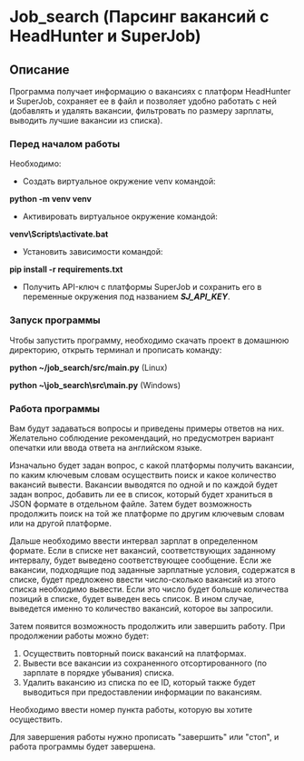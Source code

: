# Job_search (Парсинг вакансий с HeadHunter и SuperJob)
## Описание
Программа получает информацию о вакансиях с платформ HeadHunter и SuperJob, сохраняет ее в файл и позволяет удобно работать с ней (добавлять и удалять вакансии, фильтровать по размеру зарплаты, выводить лучшие вакансии из списка).

### Перед началом работы
Необходимо:
- Создать виртуальное окружение venv командой:

__python -m venv venv__
- Активировать виртуальное окружение командой:

__venv\Scripts\activate.bat__
- Установить зависимости командой:
 
__pip install -r requirements.txt__
- Получить API-ключ с платформы SuperJob и сохранить его в переменные окружения под названием ___SJ_API_KEY___.

### Запуск программы
Чтобы запустить программу, необходимо скачать проект в домашнюю директорию, открыть терминал и прописать команду:

__python ~/job_search/src/main.py__ (Linux)

__python ~\job_search\src\main.py__ (Windows)

### Работа программы
Вам будут задаваться вопросы и приведены примеры ответов на них. Желательно соблюдение рекомендаций, но предусмотрен вариант опечатки или ввода ответа на английском языке.

Изначально будет задан вопрос, с какой платформы получить вакансии, по каким ключевым словам осуществить поиск и какое количество вакансий вывести.
Вакансии выводятся по одной и по каждой будет задан вопрос, добавить ли ее в список, который будет храниться в JSON формате в отдельном файле.
Затем будет возможность продолжить поиск на той же платформе по другим ключевым словам или на другой платформе.

Дальше необходимо ввести интервал зарплат в определенном формате. 
Если в списке нет вакансий, соответствующих заданному интервалу, будет выведено соответствующее сообщение. 
Если же вакансии, подходящие под заданные зарплатные условия, содержатся в списке, будет предложено ввести число-сколько вакансий из этого списка необходимо вывести. Если это число будет больше количества позиций в списке, будет выведен весь список. В ином случае, выведется именно то количество вакансий, которое вы запросили.

Затем появится возможность продолжить или завершить работу. 
При продолжении работы можно будет:
1. Осуществить повторный поиск вакансий на платформах.
2. Вывести все вакансии из сохраненного отсортированного (по зарплате в порядке убывания) списка.
3. Удалить вакансию из списка по ее ID, который также будет выводиться при предоставлении информации по вакансиям.

Необходимо ввести номер пункта работы, которую вы хотите осуществить.

Для завершения работы нужно прописать "завершить" или "стоп", и работа программы будет завершена.